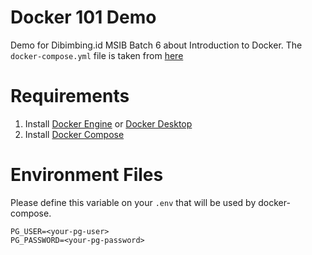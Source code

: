 # Docker 101 Demo
Demo for Dibimbing.id MSIB Batch 6 about Introduction to Docker. The `docker-compose.yml` file is taken from [here](https://github.com/ClickHouse/examples/blob/main/docker-compose-recipes/recipes/ch-and-postgres/docker-compose.yaml)

# Requirements
1. Install [Docker Engine](https://docs.docker.com/engine/install/) or [Docker Desktop](https://docs.docker.com/desktop/)
2. Install [Docker Compose](https://docs.docker.com/compose/install/)

# Environment Files
Please define this variable on your `.env` that will be used by docker-compose.

```
PG_USER=<your-pg-user>
PG_PASSWORD=<your-pg-password>
```